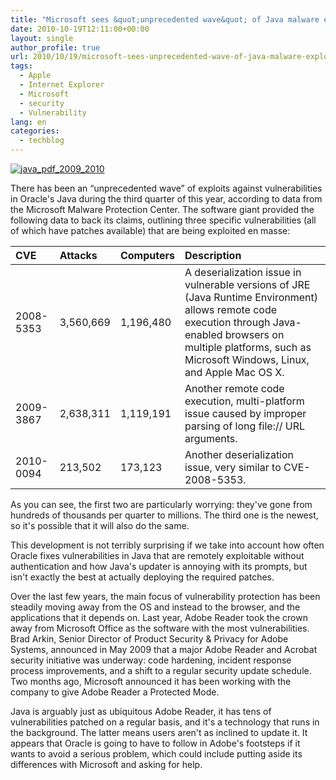 ```yaml
---
title: "Microsoft sees &quot;unprecedented wave&quot; of Java malware exploits"
date: 2010-10-19T12:11:00+00:00
layout: single
author_profile: true
url: 2010/10/19/microsoft-sees-unprecedented-wave-of-java-malware-exploits/
tags:
  - Apple
  - Internet Explorer
  - Microsoft
  - security
  - Vulnerability
lang: en
categories: 
  - techblog
---
```

[![java_pdf_2009_2010](http://lh4.ggpht.com/_vaUVXcmC3OI/TL2D-xuPw8I/AAAAAAAACwQ/UjLeamlTWz8/java_pdf_2009_2010_thumb%5B1%5D.jpg?imgmax=800 "java_pdf_2009_2010")](http://lh6.ggpht.com/_vaUVXcmC3OI/TL2D9XP7LUI/AAAAAAAACwM/MKkVYRuzTkI/s1600-h/java_pdf_2009_2010%5B3%5D.jpg)

There has been an “unprecedented wave” of exploits against vulnerabilities in Oracle's Java during the third quarter of this year, according to data from the Microsoft Malware Protection Center. The software giant provided the following data to back its claims, outlining three specific vulnerabilities (all of which have patches available) that are being exploited en masse:</p> 

|      CVE|Attacks|Computers|Description|
|:----|:----|:----|:----|
|      2008-5353|3,560,669|1,196,480|A deserialization issue in vulnerable versions of JRE (Java Runtime Environment) allows remote code execution through Java-enabled browsers on multiple platforms, such as Microsoft Windows, Linux, and Apple Mac OS X.|
|      2009-3867|2,638,311|1,119,191|Another remote code execution, multi-platform issue caused by improper parsing of long file:// URL arguments.|
|      2010-0094|213,502|173,123|Another deserialization issue, very similar to CVE-2008-5353.|


As you can see, the first two are particularly worrying: they've gone from hundreds of thousands per quarter to millions. The third one is the newest, so it's possible that it will also do the same.

This development is not terribly surprising if we take into account how often Oracle fixes vulnerabilities in Java that are remotely exploitable without authentication and how Java's updater is annoying with its prompts, but isn't exactly the best at actually deploying the required patches.

Over the last few years, the main focus of vulnerability protection has been steadily moving away from the OS and instead to the browser, and the applications that it depends on. Last year, Adobe Reader took the crown away from Microsoft Office as the software with the most vulnerabilities. Brad Arkin, Senior Director of Product Security & Privacy for Adobe Systems, announced in May 2009 that a major Adobe Reader and Acrobat security initiative was underway: code hardening, incident response process improvements, and a shift to a regular security update schedule. Two months ago, Microsoft announced it has been working with the company to give Adobe Reader a Protected Mode.

Java is arguably just as ubiquitous Adobe Reader, it has tens of vulnerabilities patched on a regular basis, and it's a technology that runs in the background. The latter means users aren't as inclined to update it. It appears that Oracle is going to have to follow in Adobe's footsteps if it wants to avoid a serious problem, which could include putting aside its differences with Microsoft and asking for help.